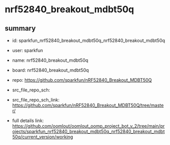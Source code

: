 # nrf52840_breakout_mdbt50q
 
## summary 
* id: sparkfun_nrf52840_breakout_mdbt50q_nrf52840_breakout_mdbt50q
* user: sparkfun
* name: nrf52840_breakout_mdbt50q
* board: nrf52840_breakout_mdbt50q
* repo: https://github.com/sparkfun/nRF52840_Breakout_MDBT50Q



* src_file_repo_sch: 
* src_file_repo_sch_link: https://github.com/sparkfun/nRF52840_Breakout_MDBT50Q/tree/master/
* full details link: https://github.com/oomlout/oomlout_oomp_project_bot_v_2/tree/main/projects/sparkfun_nrf52840_breakout_mdbt50q_nrf52840_breakout_mdbt50q/current_version/working  








